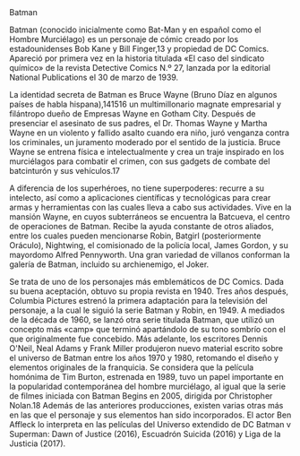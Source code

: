##
Batman

Batman (conocido inicialmente como Bat-Man y en español como el Hombre Murciélago) es un personaje de cómic creado por los estadounidenses Bob Kane y Bill Finger,13​ y propiedad de DC Comics. Apareció por primera vez en la historia titulada «El caso del sindicato químico» de la revista Detective Comics N.º 27, lanzada por la editorial National Publications el 30 de marzo de 1939.

La identidad secreta de Batman es Bruce Wayne (Bruno Díaz en algunos países de habla hispana),14​15​16​ un multimillonario magnate empresarial y filántropo dueño de Empresas Wayne en Gotham City. Después de presenciar el asesinato de sus padres, el Dr. Thomas Wayne y Martha Wayne en un violento y fallido asalto cuando era niño, juró venganza contra los criminales, un juramento moderado por el sentido de la justicia. Bruce Wayne se entrena física e intelectualmente y crea un traje inspirado en los murciélagos para combatir el crimen, con sus gadgets de combate del batcinturón y sus vehículos.17​

A diferencia de los superhéroes, no tiene superpoderes: recurre a su intelecto, así como a aplicaciones científicas y tecnológicas para crear armas y herramientas con las cuales lleva a cabo sus actividades. Vive en la mansión Wayne, en cuyos subterráneos se encuentra la Batcueva, el centro de operaciones de Batman. Recibe la ayuda constante de otros aliados, entre los cuales pueden mencionarse Robin, Batgirl (posteriormente Oráculo), Nightwing, el comisionado de la policía local, James Gordon, y su mayordomo Alfred Pennyworth. Una gran variedad de villanos conforman la galería de Batman, incluido su archienemigo, el Joker.

Se trata de uno de los personajes más emblemáticos de DC Comics. Dada su buena aceptación, obtuvo su propia revista en 1940. Tres años después, Columbia Pictures estrenó la primera adaptación para la televisión del personaje, a la cual le siguió la serie Batman y Robin, en 1949. A mediados de la década de 1960, se lanzó otra serie titulada Batman, que utilizó un concepto más «camp» que terminó apartándolo de su tono sombrío con el que originalmente fue concebido. Más adelante, los escritores Dennis O'Neil, Neal Adams y Frank Miller produjeron nuevo material escrito sobre el universo de Batman entre los años 1970 y 1980, retomando el diseño y elementos originales de la franquicia. Se considera que la película homónima de Tim Burton, estrenada en 1989, tuvo un papel importante en la popularidad contemporánea del hombre murciélago, al igual que la serie de filmes iniciada con Batman Begins en 2005, dirigida por Christopher Nolan.18​ Además de las anteriores producciones, existen varias otras más en las que el personaje y sus elementos han sido incorporados. El actor Ben Affleck lo interpreta en las películas del Universo extendido de DC Batman v Superman: Dawn of Justice (2016), Escuadrón Suicida (2016) y Liga de la Justicia (2017).
